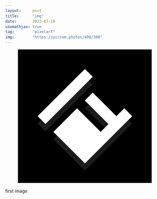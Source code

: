 ```yaml
---
layout:     post
title:      "img"
date:       2023-07-10
usemathjax: true
tag:        "pixelart"
img:        "https://picsum.photos/400/300"
---
```


<figure>
<img src="/posts/images/test.png" alt="first img">
</figure>

first image